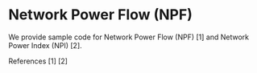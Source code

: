 # Network Power Flow (NPF)
We provide sample code for Network Power Flow (NPF) [1] and Network Power Index (NPI) [2].

References
[1]
[2]
